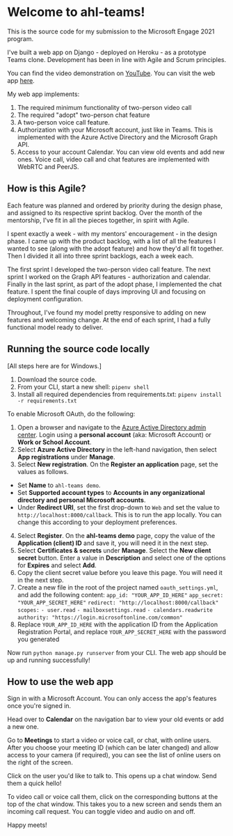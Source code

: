 # Welcome to ahl-teams!
This is the source code for my submission to the Microsoft Engage 2021 program. 

I've built a web app on Django - deployed on Heroku - as a prototype Teams clone. Development has been in line with Agile and Scrum principles. 

You can find the video demonstration on [YouTube](https://youtu.be/1NOJ5IAnoS8).
You can visit the web app [here](https://ahl-teams.herokuapp.com).

My web app implements:
1. The required minimum functionality of two-person video call
2. The required "adopt" two-person chat feature
3. A two-person voice call feature. 
4. Authorization with your Microsoft account, just like in Teams. This is implemented with the Azure Active Directory and the Microsoft Graph API. 
5. Access to your account Calendar. You can view old events and add new ones. 
Voice call, video call and chat features are implemented with WebRTC and PeerJS.


## How is this Agile?
Each feature was planned and ordered by priority during the design phase, and assigned to its respective sprint backlog. Over the month of the mentorship, I've fit in all the pieces together, in spirit with Agile. 

I spent exactly a week - with my mentors' encouragement - in the design phase. I came up with the product backlog, with a list of all the features I wanted to see (along with the adopt feature) and how they'd all fit together. Then I divided it all into three sprint backlogs, each a week each. 

The first sprint I developed the two-person video call feature. The next sprint I worked on the Graph API features - authorization and calendar. Finally in the last sprint, as part of the adopt phase, I implemented the chat feature. I spent the final couple of days improving UI and focusing on deployment configuration. 

Throughout, I've found my model pretty responsive to adding on new features and welcoming change. At the end of each sprint, I had a fully functional model ready to deliver.

## Running the source code locally
[All steps here are for Windows.]
1. Download the source code.
2. From your CLI, start a new shell: `pipenv shell`
3. Install all required dependencies from requirements.txt: `pipenv install -r requirements.txt`

To enable Microsoft OAuth, do the following:
1. Open a browser and navigate to the [Azure Active Directory admin center](https://aad.portal.azure.com/). Login using a **personal account** (aka: Microsoft Account) or **Work or School Account**.
5. Select **Azure Active Directory** in the left-hand navigation, then select **App registrations** under **Manage**.
6. Select  **New registration**. On the  **Register an application**  page, set the values as follows.

-   Set  **Name**  to  `ahl-teams demo`.
-   Set  **Supported account types**  to  **Accounts in any organizational directory and personal Microsoft accounts**.
-   Under  **Redirect URI**, set the first drop-down to  `Web`  and set the value to  `http://localhost:8000/callback`. This is to run the app locally. You can change this according to your deployment preferences.

4. Select **Register**. On the **ahl-teams demo** page, copy the value of the **Application (client) ID** and save it, you will need it in the next step.
5. Select **Certificates & secrets** under **Manage**. Select the **New client secret** button. Enter a value in **Description** and select one of the options for **Expires** and select **Add**.
6. Copy the client secret value before you leave this page. You will need it in the next step.
7.   Create a new file in the root of the project named `oauth_settings.yml`, and add the following content: 
`app_id: "YOUR_APP_ID_HERE"`
`app_secret: "YOUR_APP_SECRET_HERE"`
`redirect: "http://localhost:8000/callback"`
`scopes:`
  `- user.read`
  `- mailboxsettings.read`
  `- calendars.readwrite`
`authority: "https://login.microsoftonline.com/common"`
8. Replace `YOUR_APP_ID_HERE` with the application ID from the Application Registration Portal, and replace `YOUR_APP_SECRET_HERE` with the password you generated

Now run `python manage.py runserver` from your CLI. The web app should be up and running successfully!


## How to use the web app

Sign in with a Microsoft Account. You can only access the app's features once you're signed in.

Head over to **Calendar** on the navigation bar to view your old events or add a new one.

Go to **Meetings** to start a video or voice call, or chat, with online users. After you choose your meeting ID (which can be later changed) and allow access to your camera (if required), you can see the list of online users on the right of the screen.

Click on the user you'd like to talk to. This opens up a chat window. Send them a quick hello!

To video call or voice call them, click on the corresponding buttons at the top of the chat window. This takes you to a new screen and sends them an incoming call request. You can toggle video and audio on and off.

Happy meets!
